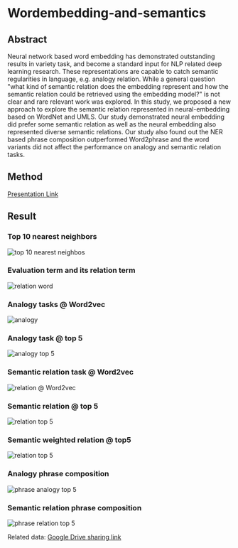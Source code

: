 # Wordembedding-and-semantics
## Abstract
Neural network based word embedding has demonstrated outstanding results in variety task, and become a standard input
for NLP related deep learning research. These representations are capable to catch semantic regularities in language,
e.g. analogy relation. While a general question "what kind of semantic relation does the embedding represent and how
 the semantic relation could be retrieved using the embedding model?" is not clear and rare relevant work was explored.
 In this study, we proposed a new approach to explore the semantic relation represented in neural-embedding based
 on WordNet and UMLS. Our study demonstrated neural embedding did prefer some semantic relation as well as the neural
 embedding also represented diverse semantic relations. Our study also found out the NER based phrase composition
 outperformed Word2phrase and the word variants did not affect the performance on analogy and semantic relation tasks.

 ## Method
 [Presentation Link](https://docs.google.com/presentation/d/1eyqICs6EJ0JALZkUqGJh5h2r3jt4aptCueWyutFYd98/edit?usp=sharing)

 ## Result

### Top 10 nearest neighbors
![top 10 nearest neighbos](materials/comedy-pca-tf500-top10-nb.jpg)

### Evaluation term and its relation term
![relation word](materials/comedy-pca-tf500-top20523-True.jpg)

### Analogy tasks @ Word2vec
![analogy](materials/word2vec-analogy.jpg)

### Analogy task @ top 5
![analogy top 5](materials/wdgpn-accuracy-top5-analogy.jpg)

### Semantic relation task @ Word2vec
![relation @ Word2vec](materials/word2vec-relation.jpg)

### Semantic relation @ top 5
![relation top 5](materials/wdgpn-hit_cnt_term_pct-top5-relation.jpg)

### Semantic weighted relation @ top5
![relation top 5](materials/wdgpn-hit_weight_term_pct-top5-relation.jpg)

### Analogy phrase composition
![phrase analogy top 5](materials/lwn-accuracy-top5-analogy.jpg)

### Semantic relation phrase composition
![phrase relation top 5](materials/lwn-hit_weight_term_pct-top5-relation.jpg)

Related data: [Google Drive sharing link](https://drive.google.com/open?id=0Bze8dEz4G92GOFRsYlZJdHNHRDA)
